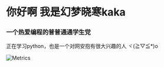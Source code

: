 <h1 align=“center”>你好啊 我是幻梦晓寒kaka</h1>
<h3 align=“center”>一个热爱编程的普普通通学生党</h3><p align=“left”> 
正在学习python，也是一个对网安抱有很大兴趣的人 ヾ(≧▽≦*)o

  
  
  
  ![Metrics](https://metrics.lecoq.io/Dreamkaka?template=classic&isocalendar=1&habits=1&pagespeed=1&base=header%2C%20activity%2C%20community%2C%20repositories%2C%20metadata&base.indepth=false&base.hireable=false&base.skip=false&isocalendar=false&isocalendar.duration=full-year&habits=false&habits.from=200&habits.days=14&habits.facts=true&habits.charts=false&habits.charts.type=classic&habits.trim=false&habits.languages.limit=8&habits.languages.threshold=0%25&pagespeed=false&pagespeed.url=https%3A%2F%2Fmwtaoke-docs.netlify.app%2F&pagespeed.detailed=true&pagespeed.screenshot=false&pagespeed.pwa=true&config.timezone=Asia%2FShanghai)
